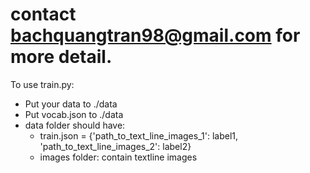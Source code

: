 # contact bachquangtran98@gmail.com for more detail.
To use train.py:
  - Put your data to ./data
  - Put vocab.json to ./data
  - data folder should have:
    - train.json = {'path_to_text_line_images_1': label1,
                     'path_to_text_line_images_2': label2}
    - images folder: contain textline images
